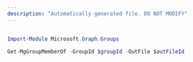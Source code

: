 ```yaml
---
description: "Automatically generated file. DO NOT MODIFY"
---
```


```powershell

Import-Module Microsoft.Graph.Groups

Get-MgGroupMemberOf -GroupId $groupId -OutFile $outFileId

```